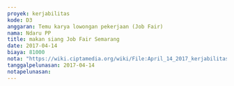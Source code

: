 ```yaml
---
proyek: kerjabilitas
kode: D3
anggaran: Temu karya lowongan pekerjaan (Job Fair)
nama: Ndaru PP
title: makan siang Job Fair Semarang
date: 2017-04-14
biaya: 81000
nota: "https://wiki.ciptamedia.org/wiki/File:April_14_2017_kerjabilitas_D3_makan_tim_ndaru750.jpg"
tanggalpelunasan: 2017-04-14
notapelunasan:
---
```

